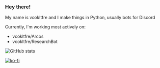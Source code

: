 ### Hey there!

My name is vcokltfre and I make things in Python, usually bots for Discord

Currently, I'm working most actively on:
 - vcokltfre/Arcos
 - vcokltfre/ResearchBot
 
 ![GitHub stats](https://github-readme-stats.vercel.app/api?username=vcokltfre&count_private=true&theme=radical)  

[![ko-fi](https://ko-fi.com/img/githubbutton_sm.svg)](https://ko-fi.com/H2H51WVQ9)
